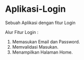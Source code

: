 # Aplikasi-Login
Sebuah Aplikasi dengan fitur Login

Alur Fitur Login :
1. Memasukan Email dan Password.
2. Memvalidasi Masukan.
3. Menampilkan Halaman Home.

